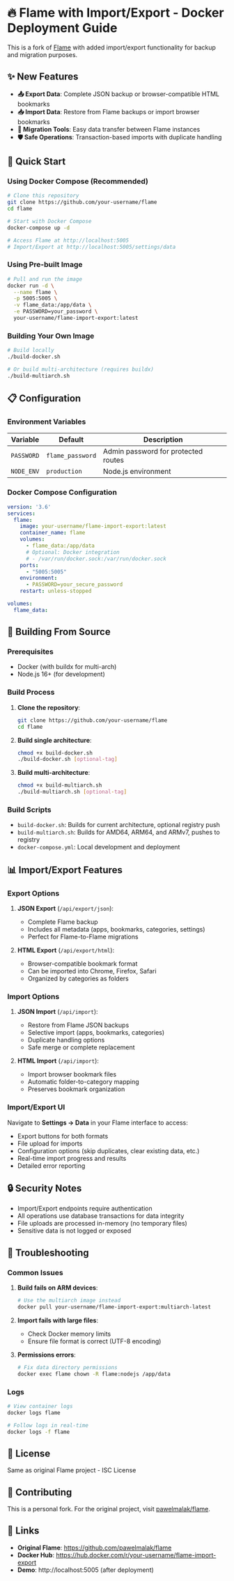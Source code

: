 # 🔥 Flame with Import/Export - Docker Deployment Guide

This is a fork of [Flame](https://github.com/pawelmalak/flame) with added import/export functionality for backup and migration purposes.

## ✨ New Features

- **📤 Export Data**: Complete JSON backup or browser-compatible HTML bookmarks
- **📥 Import Data**: Restore from Flame backups or import browser bookmarks
- **🔄 Migration Tools**: Easy data transfer between Flame instances
- **🛡️ Safe Operations**: Transaction-based imports with duplicate handling

## 🚀 Quick Start

### Using Docker Compose (Recommended)

```bash
# Clone this repository
git clone https://github.com/your-username/flame
cd flame

# Start with Docker Compose
docker-compose up -d

# Access Flame at http://localhost:5005
# Import/Export at http://localhost:5005/settings/data
```

### Using Pre-built Image

```bash
# Pull and run the image
docker run -d \
  --name flame \
  -p 5005:5005 \
  -v flame_data:/app/data \
  -e PASSWORD=your_password \
  your-username/flame-import-export:latest
```

### Building Your Own Image

```bash
# Build locally
./build-docker.sh

# Or build multi-architecture (requires buildx)
./build-multiarch.sh
```

## 📋 Configuration

### Environment Variables

| Variable | Default | Description |
|----------|---------|-------------|
| `PASSWORD` | `flame_password` | Admin password for protected routes |
| `NODE_ENV` | `production` | Node.js environment |

### Docker Compose Configuration

```yaml
version: '3.6'
services:
  flame:
    image: your-username/flame-import-export:latest
    container_name: flame
    volumes:
      - flame_data:/app/data
      # Optional: Docker integration
      # - /var/run/docker.sock:/var/run/docker.sock
    ports:
      - "5005:5005"
    environment:
      - PASSWORD=your_secure_password
    restart: unless-stopped

volumes:
  flame_data:
```

## 🔧 Building From Source

### Prerequisites

- Docker (with buildx for multi-arch)
- Node.js 16+ (for development)

### Build Process

1. **Clone the repository**:
   ```bash
   git clone https://github.com/your-username/flame
   cd flame
   ```

2. **Build single architecture**:
   ```bash
   chmod +x build-docker.sh
   ./build-docker.sh [optional-tag]
   ```

3. **Build multi-architecture**:
   ```bash
   chmod +x build-multiarch.sh
   ./build-multiarch.sh [optional-tag]
   ```

### Build Scripts

- `build-docker.sh`: Builds for current architecture, optional registry push
- `build-multiarch.sh`: Builds for AMD64, ARM64, and ARMv7, pushes to registry
- `docker-compose.yml`: Local development and deployment

## 📊 Import/Export Features

### Export Options

1. **JSON Export** (`/api/export/json`):
   - Complete Flame backup
   - Includes all metadata (apps, bookmarks, categories, settings)
   - Perfect for Flame-to-Flame migrations

2. **HTML Export** (`/api/export/html`):
   - Browser-compatible bookmark format
   - Can be imported into Chrome, Firefox, Safari
   - Organized by categories as folders

### Import Options

1. **JSON Import** (`/api/import`):
   - Restore from Flame JSON backups
   - Selective import (apps, bookmarks, categories)
   - Duplicate handling options
   - Safe merge or complete replacement

2. **HTML Import** (`/api/import`):
   - Import browser bookmark files
   - Automatic folder-to-category mapping
   - Preserves bookmark organization

### Import/Export UI

Navigate to **Settings → Data** in your Flame interface to access:

- Export buttons for both formats
- File upload for imports
- Configuration options (skip duplicates, clear existing data, etc.)
- Real-time import progress and results
- Detailed error reporting

## 🔒 Security Notes

- Import/Export endpoints require authentication
- All operations use database transactions for data integrity
- File uploads are processed in-memory (no temporary files)
- Sensitive data is not logged or exposed

## 🐛 Troubleshooting

### Common Issues

1. **Build fails on ARM devices**:
   ```bash
   # Use the multiarch image instead
   docker pull your-username/flame-import-export:multiarch-latest
   ```

2. **Import fails with large files**:
   - Check Docker memory limits
   - Ensure file format is correct (UTF-8 encoding)

3. **Permissions errors**:
   ```bash
   # Fix data directory permissions
   docker exec flame chown -R flame:nodejs /app/data
   ```

### Logs

```bash
# View container logs
docker logs flame

# Follow logs in real-time
docker logs -f flame
```

## 📝 License

Same as original Flame project - ISC License

## 🤝 Contributing

This is a personal fork. For the original project, visit [pawelmalak/flame](https://github.com/pawelmalak/flame).

## 🔗 Links

- **Original Flame**: https://github.com/pawelmalak/flame
- **Docker Hub**: https://hub.docker.com/r/your-username/flame-import-export
- **Demo**: http://localhost:5005 (after deployment)